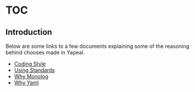 # TOC #

## Introduction ##

Below are some links to a few documents explaining some of the reasoning behind
chooses made in Yapeal.

- [Coding Style][1]
- [Using Standards][2]
- [Why Monolog][3]
- [Why Yaml][4]

[1]: https://sourceforge.net/p/yapeal/code/ci/master/tree/src/Yapeal/docs/CodingStyle.md
[2]: https://sourceforge.net/p/yapeal/code/ci/master/tree/src/Yapeal/docs/UsingStandards.md
[3]: https://sourceforge.net/p/yapeal/code/ci/master/tree/src/Yapeal/docs/WhyMonolog.md
[4]: https://sourceforge.net/p/yapeal/code/ci/master/tree/src/Yapeal/docs/WhyYaml.md
